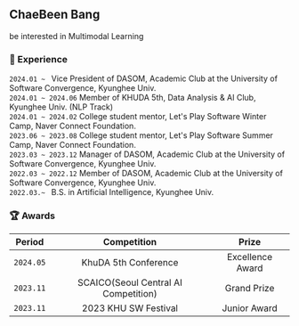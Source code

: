 ## ChaeBeen Bang
be interested in Multimodal Learning 

### 🏢 Experience


`2024.01 ~ ` Vice President of DASOM, Academic Club at the University of Software Convergence, Kyunghee Univ.<br>
`2024.01 ~ 2024.06` Member of KHUDA 5th, Data Analysis & AI Club, Kyunghee Univ. (NLP Track)<br>
`2024.01 ~ 2024.02` College student mentor, Let's Play Software Winter Camp, Naver Connect Foundation.<br>
`2023.06 ~ 2023.08` College student mentor, Let's Play Software Summer Camp, Naver Connect Foundation.<br>
`2023.03 ~ 2023.12` Manager of DASOM, Academic Club at the University of Software Convergence, Kyunghee Univ.<br>
`2022.03 ~ 2022.12` Member of DASOM, Academic Club at the University of Software Convergence, Kyunghee Univ.<br>
`2022.03.~ ` B.S. in Artificial Intelligence, Kyunghee Univ.



### 🏆 Awards

| Period | Competition | Prize |
|-------|:--------:|:---------:|
| `2024.05` | KhuDA 5th Conference | Excellence Award  |
| `2023.11` | SCAICO(Seoul Central AI Competition) | Grand Prize |
| `2023.11` | 2023 KHU SW Festival | Junior Award  |
